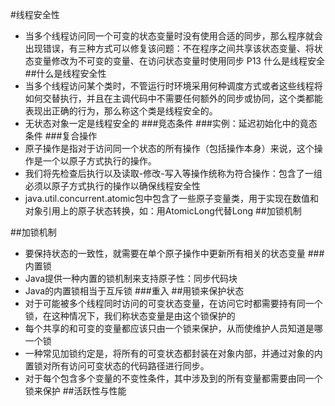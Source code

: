 #线程安全性
- 当多个线程访问同一个可变的状态变量时没有使用合适的同步，那么程序就会出现错误，有三种方式可以修复该问题：不在程序之间共享该状态变量、将状态变量修改为不可变的变量、在访问状态变量时使用同步
P13 什么是线程安全
##什么是线程安全性
- 当多个线程访问某个类时，不管运行时环境采用何种调度方式或者这些线程将如何交替执行，并且在主调代码中不需要任何额外的同步或协同，这个类都能表现出正确的行为，那么称这个类是线程安全的。
- 无状态对象一定是线程安全的
###竞态条件
###实例：延迟初始化中的竟态条件
###复合操作
- 原子操作是指对于访问同一个状态的所有操作（包括操作本身）来说，这个操作是一个以原子方式执行的操作。
- 我们将先检查后执行以及读取-修改-写入等操作统称为符合操作：包含了一组必须以原子方式执行的操作以确保线程安全性
- java.util.concurrent.atomic包中包含了一些原子变量类，用于实现在数值和对象引用上的原子状态转换，如：用AtomicLong代替Long
##加锁机制


##加锁机制
- 要保持状态的一致性，就需要在单个原子操作中更新所有相关的状态变量
###内置锁
- Java提供一种内置的锁机制来支持原子性：同步代码块
- Java的内置锁相当于互斥锁
###重入
##用锁来保护状态
- 对于可能被多个线程同时访问的可变状态变量，在访问它时都需要持有同一个锁，在这种情况下，我们称状态变量是由这个锁保护的
- 每个共享的和可变的变量都应该只由一个锁来保护，从而使维护人员知道是哪一个锁
- 一种常见加锁约定是，将所有的可变状态都封装在对象内部，并通过对象的内置锁对所有访问可变状态的代码路径进行同步。
- 对于每个包含多个变量的不变性条件，其中涉及到的所有变量都需要由同一个锁来保护
##活跃性与性能

